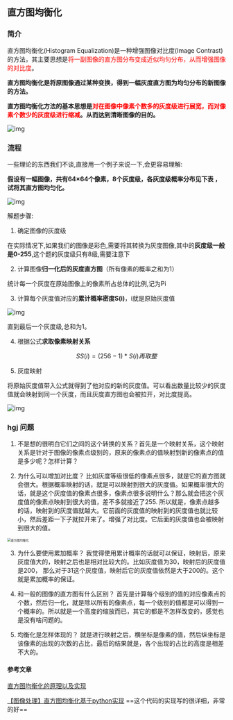 ## 直方图均衡化

### 简介

直方图均衡化(Histogram Equalization)是一种增强图像对比度(Image Contrast)的方法，其主要思想是<font color='red'>将一副图像的直方图分布变成近似均匀分布，从而增强图像的对比度</font>。

**直方图均衡化是将原图像通过某种变换，得到一幅灰度直方图为均匀分布的新图像的方法。**

**直方图均衡化方法的基本思想是<font color='red'>对在图像中像素个数多的灰度级进行展宽，而对像素个数少的灰度级进行缩减</font>。从而达到清晰图像的目的。**

![img](https:////upload-images.jianshu.io/upload_images/3070770-5cac49e3337ff9b9.jpg?imageMogr2/auto-orient/strip|imageView2/2/w/720/format/webp)

### 流程

一些理论的东西我们不谈,直接用一个例子来说一下,会更容易理解:

**假设有一幅图像，共有64×64个像素，8个灰度级，各灰度级概率分布见下表 ，试将其直方图均匀化。**

![img](https:////upload-images.jianshu.io/upload_images/3070770-986fad3f0ee3e499.jpg?imageMogr2/auto-orient/strip|imageView2/2/w/554/format/webp)

解题步骤:

1. 确定图像的灰度级

在实际情况下,如果我们的图像是彩色,需要将其转换为灰度图像,其中的**灰度级一般是0-255**,这个题的灰度级只有8级,需要注意下

2. 计算图像**归一化后的灰度直方图**（所有像素的概率之和为1）

统计每一个灰度在原始图像上的像素所占总体的比例,记为Pi

3. 计算每个灰度值对应的**累计概率密度S(i)**，i就是原始灰度值

![img](https:////upload-images.jianshu.io/upload_images/3070770-3428b6e836070443.jpg?imageMogr2/auto-orient/strip|imageView2/2/w/504/format/webp)

直到最后一个灰度级,总和为1。

4. 根据公式**求取像素映射关系**

$$
SS(i)=(256-1)*S(i)再取整
$$

5. 灰度映射

将原始灰度值带入公式就得到了他对应的新的灰度值。可以看出数量比较少的灰度值就会映射到同一个灰度，而且灰度直方图也会被拉开，对比度提高。

![img](https:////upload-images.jianshu.io/upload_images/3070770-e5a55e0d274f71c6.jpg?imageMogr2/auto-orient/strip|imageView2/2/w/572/format/webp)

### hgj 问题
1. 不是想的很明白它们之间的这个转换的关系？首先是一个映射关系，这个映射关系是针对于图像的像素点级别的，原来的像素点的值映射到新的像素点的值是多少呢？怎样计算？

2. 为什么可以增加对比度？
  比如灰度等级很低的像素点很多，就是它的直方图就会很大。根据概率映射的话，就是可以映射到很大的灰度值。如果概率很大的话，就是这个灰度值的像素点很多，像素点很多说明什么？那么就会把这个灰度值的像素点映射到很大的值，差不多就接近了255. 所以就是，像素点越多的话，映射到的灰度值就越大。它前面的灰度值的映射到的灰度值也就比较小，然后差距一下子就拉开来了。增强了对比度。它后面的灰度值也会被映射到很大的值。

  <img src="C:\Users\gjsq\Desktop\study-app\data\answers\.picture\直方图均衡化.png" alt="直方图均衡化" style="zoom:50%;" />

3. 为什么要使用累加概率？
我觉得使用累计概率的话就可以保证，映射后，原来灰度值大的，映射之后也是相对比较大的。比如灰度值为30，映射后的灰度值是200， 那么对于31这个灰度值，映射后它的灰度值依然是大于200的。这个就是累加概率的保证。

4. 和一般的图像的直方图有什么区别？
首先是计算每个级别的值的对应像素点的个数，然后归一化，就是除以所有的像素点，每一个级别的值都是可以得到一个概率的。所以就是一个高度的缩放而已，其它的都是不怎样改变的，感觉也是没有啥问题的。

5. 均衡化是怎样体现的？
   就是进行映射之后，横坐标是像素的值，然后纵坐标是该像素的出现的次数的占比，最后的结果就是，各个出现的占比的高度是相差不大的。

#### 参考文章

[直方图均衡化的原理以及实现](https://blog.csdn.net/weixin_40163266/article/details/113802909?spm=1001.2101.3001.6661.1&utm_medium=distribute.pc_relevant_t0.none-task-blog-2%7Edefault%7EBlogCommendFromBaidu%7ERate-1-113802909-blog-125132700.pc_relevant_multi_platform_whitelistv3&depth_1-utm_source=distribute.pc_relevant_t0.none-task-blog-2%7Edefault%7EBlogCommendFromBaidu%7ERate-1-113802909-blog-125132700.pc_relevant_multi_platform_whitelistv3&utm_relevant_index=1)

[【图像处理】直方图均衡化基于python实现](https://www.it610.com/article/1293840595130851328.htm)  ==这个代码的实现写的很详细，非常的好==